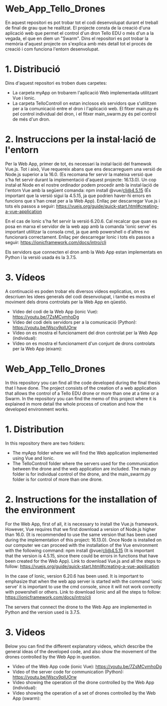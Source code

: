 # Web_App_Tello_Drones

En aquest repositori es pot trobar tot el codi desenvolupat durant el treball de final de grau que he realitzat. El projecte consta de la creació d'una aplicació web que permet el control d'un dron Tello EDU o més d'un a la vegada, el que en diem un "Swarm". Dins el repositori es pot trobar la memòria d'aquest projecte on s'explica amb més detall tot el procés de creació i com funciona l'entorn desenvolupat.

# 1. Distribució

Dins d'aquest repositori es troben dues carpetes:
- La carpeta myApp on trobarem l'aplicació Web implementada utilitzant Vue i Ionic.
- La carpeta TelloControll on estan inclosos els servidors que s'utilitzen per a la comunicació entre el dron i l'aplicació web. El fitxer main.py és pel control individual del dron, i el fitxer main_swarm.py és pel control de més d'un dron.

# 2. Instruccions per la instal·lació de l'entorn

Per la Web App, primer de tot, és necessari la instal·lació del framewok Vue.js. Tot i això, Vue requereix abans que ens descarreguem una versió de Node.js superior a la 16.0. (Es recomana fer servir la mateixa versió que s'ha fet servir durant la implementació d'aquest projecte: 16.13.0). Un cop instal·at Node en el nostre ordinador podem procedir amb la instal·lació de l'entorn Vue amb la següent comanda: npm install @vue/cli@4.5.15 (És important que la versió sigui la 4.5.15, ja que podrien haver-hi errors en funcions que s'han creat per a la Web App). Enllaç per descarregar Vue.js i tots els passos a seguir: https://vuejs.org/guide/quick-start.html#creating-a-vue-application

En el cas de Ionic s'ha fet servir la versió 6.20.6. Cal recalcar que quan es posa en marxa el servidor de la web app amb la comanda 'ionic serve' és important utilitzar la consola cmd, ja que amb powershell o d'altres no funcionarà correctament. Enllaç per descarregar Ionic i tots els passos a seguir: https://ionicframework.com/docs/intro/cli

Els servidors que connecten el dron amb la Web App estan implementats en Python i la versió usada és la 3.7.5.

# 3. Vídeos

A continuació es poden trobar els diversos vídeos explicatius, on es descriuen les idees generals del codi desenvolupat, i també es mostra el moviment dels drons controlats per la Web App en qüestió.
- Vídeo del codi de la Web App (ionic Vue): https://youtu.be/7ZsMCvmhoDg
- Vídeo del codi dels servidors per a la comunicació (Python): https://youtu.be/Wscy9plUOrw
- Vídeo on es mostra el funcionament del dron controlat per la Web App (individual):
- Vídeo on es mostra el funcionament d'un conjunt de drons controlats per la Web App (eixam):

#

# Web_App_Tello_Drones

In this repository you can find all the code developed during the final thesis that I have done. The project consists of the creation of a web application that allows the control of a Tello EDU drone or more than one at a time or a Swarm. In the repository you can find the memo of this project where it is explained in more detail the whole process of creation and how the developed environment works.

# 1. Distribution

In this repository there are two folders:
- The myApp folder where we will find the Web application implemented using Vue and Ionic.
- The TelloControll folder where the servers used for the communication between the drone and the web application are included. The main.py folder is for individual control of the drone, and the main_swarm.py folder is for control of more than one drone.

# 2. Instructions for the installation of the environment

For the Web App, first of all, it is necessary to install the Vue.js framework. However, Vue requires that we first download a version of Node.js higher than 16.0. (It is recommended to use the same version that has been used during the implementation of this project: 16.13.0). Once Node is installed on our computer we can proceed with the installation of the Vue environment with the following command: npm install @vue/cli@4.5.15 (It is important that the version is 4.5.15, since there could be errors in functions that have been created for the Web App). Link to download Vue.js and all the steps to follow: https://vuejs.org/guide/quick-start.html#creating-a-vue-application

In the case of Ionic, version 6.20.6 has been used. It is important to emphasize that when the web app server is started with the command 'ionic serve' it is important to use the cmd console, since it will not work correctly with powershell or others. Link to download Ionic and all the steps to follow: https://ionicframework.com/docs/intro/cli

The servers that connect the drone to the Web App are implemented in Python and the version used is 3.7.5.

# 3. Videos

Below you can find the different explanatory videos, which describe the general ideas of the developed code, and also show the movement of the drones controlled by the Web App in question.
- Video of the Web App code (ionic Vue): https://youtu.be/7ZsMCvmhoDg
- Video of the server code for communication (Python): https://youtu.be/Wscy9plUOrw
- Video showing the operation of the drone controlled by the Web App (individual):
- Video showing the operation of a set of drones controlled by the Web App (swarm):




